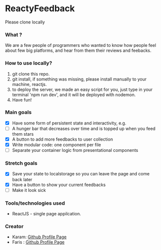 # ReactyFeedback

Please clone locally

### What ?

We are a few people of programmers who wanted to know how people feel about few big platforms, and hear from them their reviews and feebacks.

### How to use locally?

1. git clone this repo.
2. git install, if something was missing, please install manually to your machine, reactjs.
3. to deploy the server, we made an easy script for you, just type in your terminal 'npm run dev', and it will be deployed with nodemon.
4. Have fun!

### Main goals


- [x] Have some form of persistent state and interactivity, e.g.
- [ ] A hunger bar that decreases over time and is topped up when you feed them stars
- [x] A button to add more feedbacks to user collection
- [x] Write modular code: one component per file
- [ ] Separate your container logic from presentational components

### Stretch goals

- [x] Save your state to localstorage so you can leave the page and come back later
- [x] Have a button to show your current feedbacks
- [ ] Make it look sick

### Tools/technologies used
* ReactJS - single page appilcation.

### Creator
* Karam: [Github Profile Page](https://github.com/karam1ashqar)
* Faris : [Github Profile Page](https://github.com/faris114)


